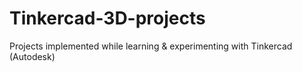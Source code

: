 # Tinkercad-3D-projects
Projects implemented while learning &amp; experimenting with Tinkercad (Autodesk)
